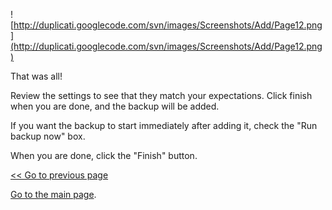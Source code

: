 ![http://duplicati.googlecode.com/svn/images/Screenshots/Add/Page12.png](http://duplicati.googlecode.com/svn/images/Screenshots/Add/Page12.png)

That was all!

Review the settings to see that they match your expectations.
Click finish when you are done, and the backup will be added.

If you want the backup to start immediately after adding it, check the "Run backup now" box.

When you are done, click the "Finish" button.

[<< Go to previous page](AddPage11.md)

[Go to the main page](http://code.google.com/p/duplicati/).
